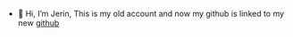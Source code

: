 - 👋 Hi, I’m Jerin,
This is my old account and now my github is linked to my new [github](https://github.com/jerin-t-andrews)

<!---
DireStorm/DireStorm is a ✨ special ✨ repository because its `README.md` (this file) appears on your GitHub profile.
You can click the Preview link to take a look at your changes.
--->
